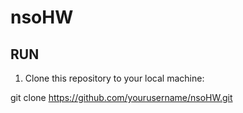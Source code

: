 # nsoHW


## RUN

1. Clone this repository to your local machine:

git clone https://github.com/yourusername/nsoHW.git

